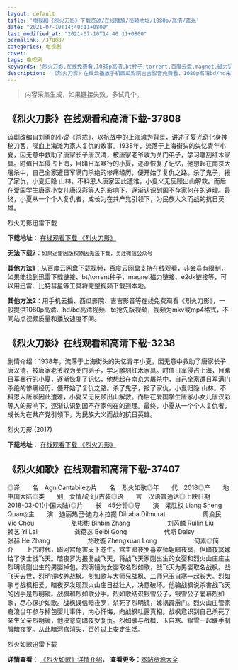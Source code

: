 ```yaml
---
layout: default
title: '电视剧《烈火刀影》下载资源/在线播放/视频地址/1080p/高清/蓝光'
date: "2021-07-10T14:40:11+0800"
last_modified_at: "2021-07-10T14:40:11+0800"
permalink: /37808/
categories: 电视剧
cover:
tags: 电视剧
keywords: '烈火刀影,在线免费看,1080p高清,bt种子,torrent,百度云盘,magnet,磁力链,迅雷下载资源'
description: '《烈火刀影》在线云播放手机西瓜影院吉吉影音免费看，1080p高清bd/hd未删减完整版和tc抢先枪版，mkv/mp4格式，附带bt/torrent种子、magnet/磁力链、百度云盘、网盘资源迅雷下载链接'
---
```


>内容采集生成，如果链接失效，多试几个。


## 《烈火刀影》在线观看和高清下载-37808

该剧改编自刘勇的小说《杀戒》，以抗战中的上海滩为背景，讲述了夏光奇化身神秘刀客，喋血上海滩为家人复仇的故事。1938年，流落于上海街头的失忆青年小夏，因无意中救助了唐家长子唐汉清，被唐家老爷收为关门弟子，学习雕刻红木家具。时值日军侵占上海，目睹日军暴行的小夏，逐渐恢复了记忆，他想起在南京大屠杀中，自己全家遭日军满门杀绝的惨痛经历，便开始了复仇之路。杀了鬼子，报了家仇，小夏归隐 山林。不料恩人唐家因此遭难，小夏义无反顾出山解救。而后在爱国学生唐家小女儿唐汉彩等人的影响下，逐渐认识到国不存家何在的道理。最终，小夏从一个个人复仇者，成长为在共产党引领下，为民族大义而战的抗日英雄。


烈火刀影迅雷下载

**下载地址**： [在线观看下载 《烈火刀影》](https://www.993dy.com//vod-detail-id-28883.html) 


**无法下载?**：`如果迅雷因版权原因无法下载，关注微信公众号 `

**其他方法1**：从百度云网盘下载视频，百度云网盘支持在线观看，非会员有限制，如果能找到迅雷下载链接、bt/torrent种子、magnet磁力链接、e2dk链接等，可以用迅雷、比特彗星等工具将完整视频下载到本地。

**其他方法2**：用手机云播、西瓜影院、吉吉影音等在线免费观看《烈火刀影》，一般提供1080p高清、hd/bd高清视频、tc抢先版视频，视频为mkv或mp4格式，不同站点视频质量和播放速度不同。


## 《烈火刀影》在线观看和高清下载-3238

剧情介绍：1938年，流落于上海街头的失忆青年小夏，因无意中救助了唐家长子唐汉清，被唐家老爷收为关门弟子，学习雕刻红木家具。时值日军侵占上海，目睹日军暴行的小夏，逐渐恢复了记忆，他想起在南京大屠杀中，自己全家遭日军满门杀绝的惨痛经历，便开始了复仇之路。杀了鬼子，报了家仇，小夏归隐 山林。不料恩人唐家因此遭难，小夏义无反顾出山解救。而后在爱国学生唐家小女儿唐汉彩等人的影响下，逐渐认识到国不存家何在的道理。最终，小夏从一个个人复仇者，成长为在共产党引领下，为民族大义而战的抗日英雄。


烈火刀影 (2017)

**下载地址**： [在线观看下载 《烈火刀影》](https://www.btbtdy.me/btdy/dy12176.html) 


## 《烈火如歌》在线观看和高清下载-37407

◎译　　名　AgniCantabile◎片　　名　烈火如歌◎年　　代　2018◎产　　地　中国大陆◎类　　别　爱情/奇幻/古装◎语　　言　汉语普通话◎上映日期　2018-03-01(中国大陆)◎片　　长　45分钟◎导　　演　梁胜权 Liang Sheng Quan◎主　　演　迪丽热巴·迪力木拉提 Dilraba Dilmurat　　　　　　周渝民 Vic Chou　　　　　　张彬彬 Binbin Zhang　　　　　　刘芮麟 Ruilin Liu　　　　　　赖艺 Yi Lai　　　　　　龚蓓苾 Beibi Gong　　　　　　代斯 Daisy　　　　　　张赫 He Zhang　　　　　　龙政璇 Zhengxuan Long　　　　　　何索◎简　　介　　上古时代，暗河宫危害天下苍生。宫主暗夜罗喜欢师姐暗夜冥，但暗夜冥嫁给了侠士战飞天。暗夜罗为报复战飞天，将战飞天家刚出生的女婴和烈火山庄庄主烈明镜刚出生的男婴掉包。烈明镜为女婴取名烈如歌，战飞天为男婴取名战枫。战飞天去世，烈明镜收养战枫。烈如歌与大师兄战枫、二师兄玉自寒一起长大。烈如歌与战枫相爱。暗夜罗发现烈火山庄日益壮大，决意破坏。他骗战枫说杀害战飞天的凶手是烈明镜。战枫和烈如歌分手。烈如歌结识银雪公子，银雪公子爱慕烈如歌，尽心保护如歌。战枫误信暗夜罗，杀死了烈明镜，嫁祸霹雳门。烈火山庄管家裔浪当年参与掉包婴儿事件，内心忏悔，向战枫吐露真相。战枫意识到自己杀死了亲生父亲烈明镜，他决意向暗夜罗复仇。烈如歌与战枫、玉自寒、银雪一起联手制服暗夜罗。从此暗河宫消失，百姓过上安定生活。


烈火如歌迅雷下载

**详情查看**： [《烈火如歌》详情介绍](/movie/37407/)， **查看更多**：[本站资源大全](/movie/t/all/)

